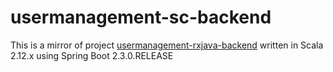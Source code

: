 # usermanagement-sc-backend

This is a mirror of project [usermanagement-rxjava-backend](https://github.com/rkanniah/usermanagement-rxjava-backend) written in Scala 2.12.x using Spring Boot 2.3.0.RELEASE
